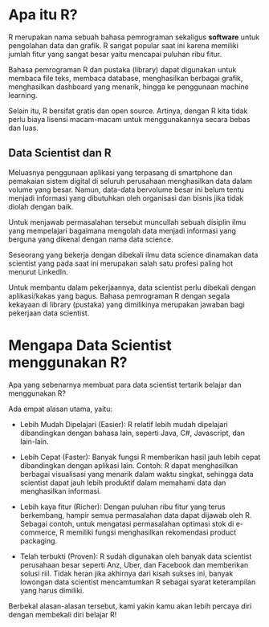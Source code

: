 # Apa itu R?

R merupakan nama sebuah bahasa pemrograman sekaligus **software** untuk pengolahan data dan grafik. R sangat popular saat ini karena memiliki jumlah fitur yang sangat besar yaitu mencapai puluhan ribu fitur.

Bahasa pemrograman R dan pustaka (library) dapat digunakan untuk membaca file teks, membaca database, menghasilkan berbagai grafik, menghasilkan dashboard yang menarik, hingga ke penggunaan machine learning.

Selain itu, R bersifat gratis dan open source. Artinya, dengan R kita tidak perlu biaya lisensi macam-macam untuk menggunakannya secara bebas dan luas.

## Data Scientist dan R

Meluasnya penggunaan aplikasi yang terpasang di smartphone dan pemakaian sistem digital di seluruh perusahaan menghasilkan data dalam volume yang besar. Namun, data-data bervolume besar ini belum tentu menjadi informasi yang dibutuhkan oleh organisasi dan bisnis jika tidak diolah dengan baik.

Untuk menjawab permasalahan tersebut muncullah sebuah disiplin ilmu yang mempelajari bagaimana mengolah data menjadi informasi yang berguna yang dikenal dengan nama data science.

Seseorang yang bekerja dengan dibekali ilmu data science dinamakan data scientist yang pada saat ini merupakan salah satu profesi paling hot menurut LinkedIn.

Untuk membantu dalam pekerjaannya, data scientist perlu dibekali dengan aplikasi/kakas yang bagus. Bahasa pemrograman R dengan segala kekayaan di library (pustaka) yang dimilikinya merupakan jawaban bagi pekerjaan data scientist.

# Mengapa Data Scientist menggunakan R?

Apa yang sebenarnya membuat para data scientist tertarik belajar dan menggunakan R?

Ada empat alasan utama, yaitu:

- Lebih Mudah Dipelajari (Easier): R relatif lebih mudah dipelajari dibandingkan dengan bahasa lain, seperti Java, C#, Javascript, dan lain-lain.

- Lebih Cepat (Faster): Banyak fungsi R memberikan hasil jauh lebih cepat dibandingkan dengan aplikasi lain.
  Contoh: R dapat menghasilkan berbagai visualisasi yang menarik dalam waktu singkat, sehingga data scientist dapat jauh lebih produktif dalam memahami data dan menghasilkan informasi.

- Lebih kaya fitur (Richer): Dengan puluhan ribu fitur yang terus berkembang, hampir semua permasalahan data dapat dijawab oleh R. Sebagai contoh, untuk mengatasi permasalahan optimasi stok di e-commerce, R memiliki fungsi menghasilkan rekomendasi product packaging.

- Telah terbukti (Proven): R sudah digunakan oleh banyak data scientist perusahaan besar seperti Anz, Uber, dan Facebook dan memberikan solusi riil. Tidak heran jika akhirnya dari kisah sukses ini, banyak lowongan data scientist mencamtumkan R sebagai syarat keterampilan yang harus dimiliki.

Berbekal alasan-alasan tersebut, kami yakin kamu akan lebih percaya diri dengan membekali diri belajar R!
